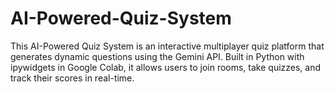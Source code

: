 # AI-Powered-Quiz-System
This AI-Powered Quiz System is an interactive multiplayer quiz platform that generates dynamic questions using the Gemini API. Built in Python with ipywidgets in Google Colab, it allows users to join rooms, take quizzes, and track their scores in real-time.
